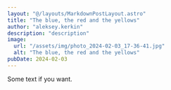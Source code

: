 ```yaml
---
layout: "@/layouts/MarkdownPostLayout.astro"
title: "The blue, the red and the yellows"
author: "aleksey.kerkin"
description: "description"
image:
  url: "/assets/img/photo_2024-02-03_17-36-41.jpg"
  alt: "The blue, the red and the yellows"
pubDate: 2024-02-03
---
```


Some text if you want.
